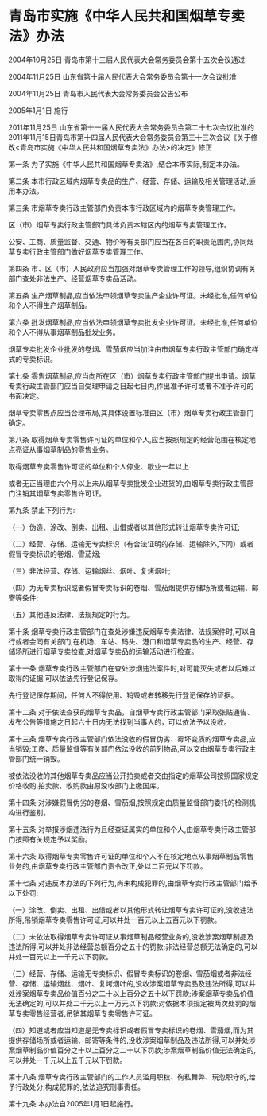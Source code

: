# 青岛市实施《中华人民共和国烟草专卖法》办法

2004年10月25日 青岛市第十三届人民代表大会常务委员会第十五次会议通过

2004年11月25日 山东省第十届人民代表大会常务委员会第十一次会议批准

2004年11月25日 青岛市人民代表大会常务委员会公告公布

2005年1月1日 施行

2011年11月25日 山东省第十一届人民代表大会常务委员会第二十七次会议批准的2011年11月15日青岛市第十四届人民代表大会常务委员会第三十三次会议《关于修改<青岛市实施《中华人民共和国烟草专卖法》办法>的决定》修正



第一条 为了实施《中华人民共和国烟草专卖法》,结合本市实际,制定本办法。

第二条 本市行政区域内烟草专卖品的生产、经营、存储、运输及相关管理活动,适用本办法。

第三条 市烟草专卖行政主管部门负责本市行政区域内的烟草专卖管理工作。

区（市）烟草专卖行政主管部门具体负责本辖区内的烟草专卖管理工作。

公安、工商、质量监督、交通、物价等有关部门应当在各自的职责范围内,协同烟草专卖行政主管部门做好烟草专卖管理工作。

第四条 市、区（市）人民政府应当加强对烟草专卖管理工作的领导,组织协调有关部门查处非法生产、经营烟草专卖品活动。

第五条 生产烟草制品,应当依法申领烟草专卖生产企业许可证。未经批准,任何单位和个人不得生产烟草制品。

第六条 批发烟草制品,应当依法申领烟草专卖批发企业许可证。未经批准,任何单位和个人不得从事烟草制品批发业务。

烟草专卖批发企业批发的卷烟、雪茄烟应当加注由市烟草专卖行政主管部门确定样式的专卖标识。

第七条 零售烟草制品,应当向所在区（市）烟草专卖行政主管部门提出申请。烟草专卖行政主管部门应当自受理申请之日起七日内,作出准予许可或者不准予许可的书面决定。

烟草专卖零售点应当合理布局,其具体设置标准由区（市）烟草专卖行政主管部门确定。

第八条 取得烟草专卖零售许可证的单位和个人,应当按照规定的经营范围在核定地点亮证从事烟草制品的零售业务。

取得烟草专卖零售许可证的单位和个人停业、歇业一年以上

或者无正当理由六个月以上未从烟草专卖批发企业进货的,由烟草专卖行政主管部门注销其烟草专卖零售许可证。

第九条 禁止下列行为:

（一）伪造、涂改、倒卖、出租、出借或者以其他形式转让烟草专卖许可证;

（二）经营、存储、运输无专卖标识（有合法证明的存储、运输除外,下同）或者假冒专卖标识的卷烟、雪茄烟;

（三）非法经营、存储、运输烟丝、烟叶、复烤烟叶;

（四）为无专卖标识或者假冒专卖标识的卷烟、雪茄烟提供存储场所或者运输、邮寄等条件;

（五）其他违反法律、法规规定的行为。

第十条 烟草专卖行政主管部门在查处涉嫌违反烟草专卖法律、法规案件时,可以自行或者会同有关部门,在机场、车站、码头、港口和烟草专卖品的生产、经营、存储场所进行烟草专卖检查,对烟草专卖品的运输活动进行检查。

第十一条 烟草专卖行政主管部门在查处涉烟违法案件时,对可能灭失或者以后难以取得的证据,可以依法先行登记保存。

先行登记保存期间，任何人不得使用、销毁或者转移先行登记保存的证据。

第十二条 对于依法查获的烟草专卖品，自烟草专卖行政主管部门采取张贴通告、发布公告等措施之日起六十日内无法找到当事人的，可以依法予以没收。

第十三条 烟草专卖行政主管部门依法没收的假冒伪劣、霉坏变质的烟草专卖品,应当销毁;工商、质量监督等有关部门依法没收的前列物品,可以交由烟草专卖行政主管部门统一销毁。

被依法没收的其他烟草专卖品应当公开拍卖或者交由指定的烟草公司按照国家规定价格收购,拍卖款、收购款由原没收部门上缴国库。

第十四条 对涉嫌假冒伪劣的卷烟、雪茄烟,按照规定由质量监督部门委托的检测机构进行鉴别。

第十五条 对举报涉烟违法行为且经查证属实的单位和个人,由烟草专卖行政主管部门按照有关规定予以奖励。

第十六条 取得烟草专卖零售许可证的单位和个人不在核定地点从事烟草制品零售业务的,由烟草专卖行政主管部门责令改正,处以二百元以下罚款。

第十七条 对违反本办法的下列行为,尚未构成犯罪的,由烟草专卖行政主管部门给予以下处罚:

（一）涂改、倒卖、出租、出借或者以其他形式转让烟草专卖许可证的,没收违法所得,吊销烟草专卖零售许可证,可以并处一百元以上五百元以下罚款。

（二）未依法取得烟草专卖许可证从事烟草制品经营业务的,没收涉案烟草制品及违法所得,可以并处非法经营总额百分之五十的罚款;非法经营总额无法确定的,可以并处一百元以上一千元以下罚款。

（三）经营、存储、运输无专卖标识、假冒专卖标识的卷烟、雪茄烟或者非法经营、存储、运输烟丝、烟叶、复烤烟叶的,没收涉案烟草专卖品及违法所得,可以并处涉案烟草专卖品价值百分之二十以上百分之五十以下罚款;涉案烟草专卖品价值无法确定的,可以并处二千元以上一万元以下罚款;对依据本项规定被两次处罚的烟草专卖零售经营者,吊销其烟草专卖零售许可证。

（四）知道或者应当知道是无专卖标识或者假冒专卖标识的卷烟、雪茄烟,而为其提供存储场所或者运输、邮寄等条件的,没收涉案烟草制品及违法所得,可以并处涉案烟草制品价值百分之十以上百分之二十以下罚款;涉案烟草制品价值无法确定的,可以并处一千元以上五千元以下罚款。

第十八条 烟草专卖行政主管部门的工作人员滥用职权、徇私舞弊、玩忽职守的,给予行政处分;构成犯罪的,依法追究刑事责任。

第十九条 本办法自2005年1月1日起施行。